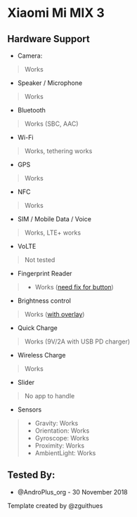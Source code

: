# Xiaomi Mi MIX 3

## Hardware Support

* Camera:
> Works

* Speaker / Microphone
> Works

* Bluetooth
> Works (SBC, AAC)

* Wi-Fi
> Works, tethering works

* GPS
> Works

* NFC
> Works

* SIM / Mobile Data / Voice
> Works, LTE+ works

* VoLTE
> Not tested

* Fingerprint Reader
> - Works ([need fix for button](https://github.com/phhusson/device_phh_treble/pull/65))

* Brightness control
> Works ([with overlay](https://github.com/phhusson/vendor_hardware_overlay/pull/44))

* Quick Charge
> Works (9V/2A with USB PD charger)

* Wireless Charge
> Works

* Slider
> No app to handle

* Sensors
> - Gravity: Works
> - Orientation: Works
> - Gyroscope: Works
> - Proximity: Works
> - AmbientLight: Works

## Tested By:
* @AndroPlus_org - 30 November 2018

Template created by @zguithues